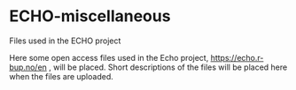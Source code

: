 # ECHO-miscellaneous
Files used in the ECHO project

Here some open access files used in the Echo project, https://echo.r-bup.no/en , will be placed. Short descriptions of the files will be placed here when the files are uploaded.
